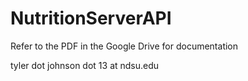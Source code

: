 # NutritionServerAPI
Refer to the PDF in the Google Drive for documentation

tyler dot johnson dot 13 at ndsu.edu
